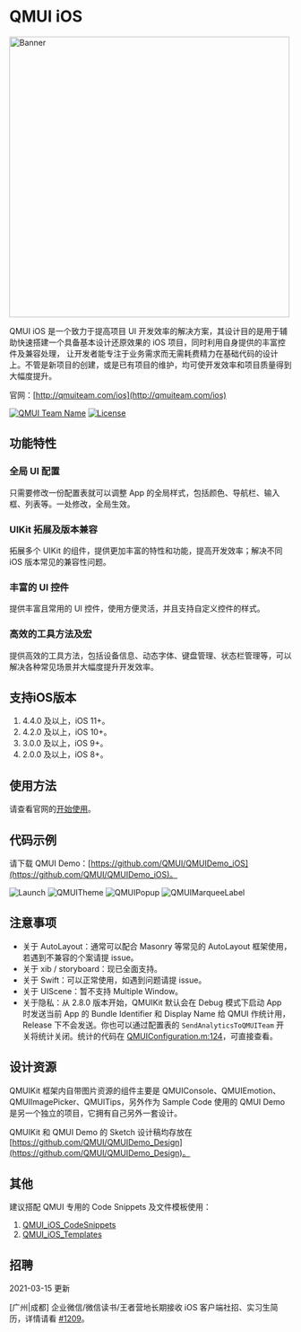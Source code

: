 # QMUI iOS
<p>
  <img src="https://user-images.githubusercontent.com/1190261/142202676-0b40a655-90b0-4aab-a761-f6a9185575bf.png" width="500" alt="Banner" />
</p>
QMUI iOS 是一个致力于提高项目 UI 开发效率的解决方案，其设计目的是用于辅助快速搭建一个具备基本设计还原效果的 iOS 项目，同时利用自身提供的丰富控件及兼容处理，
让开发者能专注于业务需求而无需耗费精力在基础代码的设计上。不管是新项目的创建，或是已有项目的维护，均可使开发效率和项目质量得到大幅度提升。

官网：[http://qmuiteam.com/ios](http://qmuiteam.com/ios)

[![QMUI Team Name](https://img.shields.io/badge/Team-QMUI-brightgreen.svg?style=flat)](https://github.com/QMUI "QMUI Team")
[![License](https://img.shields.io/badge/license-MIT-blue.svg?style=flat)](http://opensource.org/licenses/MIT "Feel free to contribute.")

## 功能特性
### 全局 UI 配置

只需要修改一份配置表就可以调整 App 的全局样式，包括颜色、导航栏、输入框、列表等。一处修改，全局生效。

### UIKit 拓展及版本兼容

拓展多个 UIKit 的组件，提供更加丰富的特性和功能，提高开发效率；解决不同 iOS 版本常见的兼容性问题。

### 丰富的 UI 控件

提供丰富且常用的 UI 控件，使用方便灵活，并且支持自定义控件的样式。

### 高效的工具方法及宏

提供高效的工具方法，包括设备信息、动态字体、键盘管理、状态栏管理等，可以解决各种常见场景并大幅度提升开发效率。

## 支持iOS版本

1. 4.4.0 及以上，iOS 11+。
2. 4.2.0 及以上，iOS 10+。
3. 3.0.0 及以上，iOS 9+。
4. 2.0.0 及以上，iOS 8+。

## 使用方法

请查看官网的[开始使用](http://qmuiteam.com/ios/page/start.html)。

## 代码示例

请下载 QMUI Demo：[https://github.com/QMUI/QMUIDemo_iOS](https://github.com/QMUI/QMUIDemo_iOS)。

![Launch](https://user-images.githubusercontent.com/1190261/49869307-041fdf00-fe4b-11e8-8f77-8007317e71c6.gif)
![QMUITheme](https://user-images.githubusercontent.com/1190261/66378391-ecbb6f00-e9e5-11e9-9d47-8456347ba886.gif)
![QMUIPopup](https://user-images.githubusercontent.com/1190261/49869336-169a1880-fe4b-11e8-9fab-b3ff8233d562.gif)
![QMUIMarqueeLabel](https://user-images.githubusercontent.com/1190261/49869323-100ba100-fe4b-11e8-947c-92082fb4ddd8.gif)

## 注意事项

- 关于 AutoLayout：通常可以配合 Masonry 等常见的 AutoLayout 框架使用，若遇到不兼容的个案请提 issue。
- 关于 xib / storyboard：现已全面支持。
- 关于 Swift：可以正常使用，如遇到问题请提 issue。
- 关于 UIScene：暂不支持 Multiple Window。
- 关于隐私：从 2.8.0 版本开始，QMUIKit 默认会在 Debug 模式下启动 App 时发送当前 App 的 Bundle Identifier 和 Display Name 给 QMUI 作统计用，Release 下不会发送。你也可以通过配置表的 `SendAnalyticsToQMUITeam` 开关将统计关闭。统计的代码在 [QMUIConfiguration.m:124](https://github.com/Tencent/QMUI_iOS/blob/master/QMUIKit/QMUICore/QMUIConfiguration.m#L124-L135)，可直接查看。

## 设计资源

QMUIKit 框架内自带图片资源的组件主要是 QMUIConsole、QMUIEmotion、QMUIImagePicker、QMUITips，另外作为 Sample Code 使用的 QMUI Demo 是另一个独立的项目，它拥有自己另外一套设计。

QMUIKit 和 QMUI Demo 的 Sketch 设计稿均存放在 [https://github.com/QMUI/QMUIDemo_Design](https://github.com/QMUI/QMUIDemo_Design)。

## 其他

建议搭配 QMUI 专用的 Code Snippets 及文件模板使用：
1. [QMUI_iOS_CodeSnippets](https://github.com/QMUI/QMUI_iOS_CodeSnippets)
2. [QMUI_iOS_Templates](https://github.com/QMUI/QMUI_iOS_Templates)

## 招聘

2021-03-15 更新

[广州|成都] 企业微信/微信读书/王者营地长期接收 iOS 客户端社招、实习生简历，详情请看 [#1209](https://github.com/Tencent/QMUI_iOS/issues/1209)。
